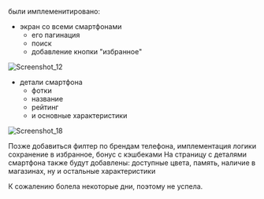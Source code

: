 были имплеменитировано:
  - экран со всеми смартфонами
    - его пагинация
    - поиск
    - добавление кнопки "избранное"
   
  ![Screenshot_12](https://github.com/Ayauchik/mechta/assets/113770556/3d53c3e5-d8cd-4b58-adfc-94feff4b3edc)

  - детали смартфона
    - фотки
    - название
    - рейтинг
    - и основные характеристики
      
   ![Screenshot_18](https://github.com/Ayauchik/mechta/assets/113770556/5b49394d-9737-48b5-a309-b144af0073f6)


Позже добавиться филтер по брендам телефона, имплементация логики сохранение в избранное, бонус с кэшбеками
На страницу с деталями смартфона также будут добавлены: доступные цвета, память, наличие в магазинах, ну и остальные характеристики

К сожалению болела некоторые дни, поэтому не успела. 
  
